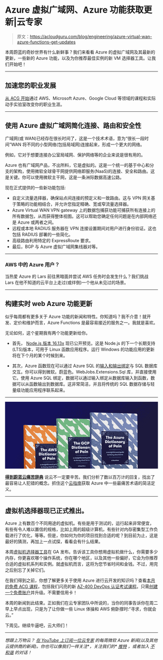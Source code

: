 # Azure 虚拟广域网、Azure 功能获取更新|云专家

> 原文：<https://acloudguru.com/blog/engineering/azure-virtual-wan-azure-functions-get-updates>

本周蔚蓝的奇妙世界有什么新鲜事？我们来看看 Azure 的虚拟广域网及其最新的更新，一些新的 Azure 功能，以及为你推荐最佳实例的新 VM 选择器工具。让我们开始吧！

* * *

## 加速您的职业发展

[从 ACG 开始](https://acloudguru.com/pricing)通过 AWS、Microsoft Azure、Google Cloud 等领域的课程和实际动手实验室改变你的职业生涯。

* * *

## 使用 Azure 虚拟广域网简化连接、路由和安全性

广域网(或 WAN)已经存在很长时间了，这是一个技术术语，意为“很长一段时间”WAN 将不同的小型网络(包括局域网)连接起来，形成一个更大的网络。

例如，它对于想要连接办公室局域网、保护网络等的企业来说是很有用的。

Azure 也有广域网产品，不出所料，它是虚拟的。这是一个统一的基于中心和分支的架构，使用微软全球骨干网提供网络即服务(NaaS)的连接、安全和路由。这是关键。你可以使用微软主干网，这是一条洲际数据高速公路。

现在正式提供的一些新功能包括:

*   自定义流量选择器，确保站点间连接的预定义和一致路由。这与 VPN 网关基于策略的功能相结合，并允许您指定精确、宽或窄流量选择器。
*   Azure Virtual WAN VPN gateway 上的数据包捕获功能可捕获所有连接上的所有数据包，从而获得整体视图。这可以帮助您确定任何问题是在内部网络还是 Azure 或两者之间。
*   远程或本地 RADIUS 服务器在 VPN 连接设置期间对用户进行身份验证。这也包括 RADIUS 部署的一些简化。
*   高级路由利用特定的 ExpressRoute 要求。
*   最后，BGP 与 Azure 虚拟广域网集线器对等。

* * *

### AWS 中的 Azure 用户？

当热爱 Azure 的 Lars 前往黑暗面并尝试 AWS 任务时会发生什么？我们挑战 Lars 在他不知道的云平台上走过(或绊倒)一个他从未见过的场景。

* * *

## 构建实时 web Azure 功能更新

似乎每周都有更多关于 Azure 功能的新闻和特性。你知道吗？我不介意！就开发、定价和维护而言，Azure Functions 是最容易接近的服务之一。我就是喜欢。

无论如何，这个星期我有两个功能更新给你。

*   首先， [Node.js 版本 16.13x](https://azure.microsoft.com/en-au/updates/public-preview-nodejs-16-in-azure-functions/) 现已公开预览。这是 Node.js 的下一个长期支持(LTS)版本，可用于 Linux 函数应用程序。运行 Windows 的功能应用的更新将在下个月的某个时候到来。

*   其次，Azure 函数现在可以通过 Azure SQL 的[输入和输出绑定](https://azure.microsoft.com/en-au/updates/public-preview-azure-sql-bindings-for-azure-functions/)与 SQL 数据库交互。你可以得到微软。蔚蓝色。WebJobs.Extensions.Sql 库，并直接使用它。使用 Azure SQL 绑定，数据可以通过输入绑定从数据库输入到函数，数据可以从函数输出到数据库。这非常简洁，并且将传统的 SQL 数据存储与轻量级功能应用程序联系起来。

* * *

[![Complete guide to the Cloud and Dictionary ](img/93ebf63b88ab7fbd48705a01952ba688.png)](https://get.acloudguru.com/cloud-dictionary-of-pain)

[**得到蔚蓝云痛苦辞典**](https://get.acloudguru.com/cloud-dictionary-of-pain)
说云不一定要辛苦。我们分析了数以百万计的回复，找出了最容易让人犯错的概念。抓住这个[云指南](https://get.acloudguru.com/cloud-dictionary-of-pain)获取 Azure 中一些最痛苦术语的简洁定义。

* * *

## 虚拟机选择器现已正式推出。

Azure 上有数百个不同用途的虚拟机。有些是用于测试的，运行起来非常便宜，有些有令人难以置信的规格，比如上周的超级计算机，有些针对内存密集型工作负载进行了优化，等等。但是，你如何为你的项目找到合适的呢？到目前为止，这是最好的猜测，再加上一点试探，看看会有什么结果。

本周[虚拟机选择器工具](https://azure.microsoft.com/en-au/updates/virtual-machines-selector-now-generally-available/)在 GA 发布。告诉该工具你想用虚拟机做什么，你需要多少内存，你更喜欢哪个操作系统，你在哪个地区，以及其他一些偏好，它会为你推荐合适的虚拟机系列和实例。就虚拟机而言，这将为您节省时间和金钱。不过，用完之后别忘了关掉它们。

在我们得到之前，你想了解更多关于使用 Azure 进行云开发的知识吗？查看[本月的免费 ACG 课程](https://acloudguru.com/blog/news/whats-free-at-acg)，包括我们闪亮的新 [AZ-400 DevOps 认证考试课程](https://acloudguru.com/course/az-400-designing-and-implementing-microsoft-devops-solutions)。只需[创建一个免费账户](https://acloudguru.com/pricing)并升级。不需要信用卡！

本周的新闻到此结束。正如我们在云专家团队中所说的，当你的同事告诉你在周二早上早点出现，只是为了让你做一些 Linux 体操和 AWS 俯卧撑时:“寻求，你就会云。”

下周见。继续牛逼吧，云大师们！

* * *

*想跟上万物云？* [*在 YouTube 上订阅一位云专家*](https://www.youtube.com/c/AcloudGuru/?sub_confirmation=1) *的每周微软 Azure 新闻(以及其他云提供商的新闻)。你也可以像我们一样关注*[](https://www.facebook.com/acloudguru)**，关注我们的* [*推特*](https://twitter.com/acloudguru) *，或者加入* [*不和谐*](http://discord.gg/acloudguru) *的对话！**